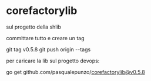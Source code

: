 # corefactorylib

sul progetto della shlib

committare tutto e creare un tag

git tag v0.5.8
git push origin --tags

per caricare la lib sul progetto devops:

go get github.com/pasqualepunzo/corefactorylib@v0.5.8
